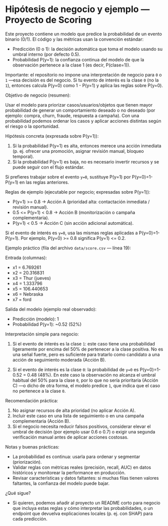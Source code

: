 # Hipótesis de negocio y ejemplo — Proyecto de Scoring

Este proyecto contiene un modelo que predice la probabilidad de un evento binario (0/1). El código y las métricas usan la convención estándar:

- Predicción (0 o 1): la decisión automática que toma el modelo usando su umbral interno (por defecto 0.5).  
- Probabilidad P(y=1): la confianza continua del modelo de que la observación pertenece a la clase 1 (es decir, P(clase=1)).

Importante: el repositorio no impone una interpretación de negocio para `0` o `1` —esa decisión es del negocio. Si tu evento de interés es la clase `0` (no la `1`), entonces calcula P(y=0) como 1 - P(y=1) y aplica las reglas sobre P(y=0).

Objetivo de negocio (resumen):

Usar el modelo para priorizar casos/usuarios/objetos que tienen mayor probabilidad de generar un comportamiento deseado o no deseado (por ejemplo: compra, churn, fraude, respuesta a campaña). Con una probabilidad podemos ordenar los casos y aplicar acciones distintas según el riesgo o la oportunidad.

Hipótesis concreta (expresada sobre P(y=1)):

1. Si la probabilidad P(y=1) es alta, entonces merece una acción inmediata (p. ej. ofrecer una promoción, asignar revisión manual, bloqueo temporal).  
2. Si la probabilidad P(y=1) es baja, no es necesario invertir recursos y se puede seguir con el flujo estándar.

Si prefieres trabajar sobre el evento `y=0`, sustituye P(y=1) por P(y=0)=1-P(y=1) en las reglas anteriores.

Reglas de ejemplo (ejecutable por negocio; expresadas sobre P(y=1)):

- P(y=1) >= 0.8 → Acción A (prioridad alta: contactación inmediata / revisión manual).  
- 0.5 <= P(y=1) < 0.8 → Acción B (monitorización o campaña complementaria).  
- P(y=1) < 0.5 → Acción C (sin acción adicional automática).

Si el evento de interés es `y=0`, usa las mismas reglas aplicadas a P(y=0)=1-P(y=1). Por ejemplo, P(y=0) >= 0.8 significa P(y=1) <= 0.2.

Ejemplo práctico (fila del archivo `data/score.csv` — línea 19):

Entrada (columnas):

- x1 = 6.769261  
- x2 = 20.316831  
- x3 = Thur (jueves)  
- x4 = 1.333796  
- x5 = 106.440653  
- x6 = Nebraska  
- x7 = ford


Salida del modelo (ejemplo real observado):

- Predicción (modelo): 1  
- Probabilidad P(y=1): ~0.52 (52%)

Interpretación simple para negocio:

1) Si el evento de interés es la clase `1`: este caso tiene una probabilidad ligeramente por encima del 50% de pertenecer a la clase positiva. No es una señal fuerte, pero es suficiente para tratarlo como candidato a una acción de seguimiento moderada (Acción B).

2) Si el evento de interés es la clase `0`: la probabilidad de `y=0` es P(y=0)=1-0.52 = 0.48 (48%). En este caso la observación no alcanza el umbral habitual del 50% para la clase `0`, por lo que no sería prioritaria (Acción C) —o dicho de otra forma, el modelo predice `1`, que indica que el caso no pertenece a la clase `0`.

Recomendación práctica:

1. No asignar recursos de alta prioridad (no aplicar Acción A).  
2. Incluir este caso en una lista de seguimiento o en una campaña complementaria (Acción B).  
3. Si el negocio necesita reducir falsos positivos, considerar elevar el umbral de decisión (por ejemplo usar 0.6 o 0.7) o exigir una segunda verificación manual antes de aplicar acciones costosas.

Notas y buenas prácticas:

- La probabilidad es continua: usarla para ordenar y segmentar (priorización).  
- Validar reglas con métricas reales (precisión, recall, AUC) en datos históricos y monitorear la performance en producción.  
- Revisar características y datos faltantes: si muchas filas tienen valores faltantes, la confianza del modelo puede bajar.

¿Qué sigue?

- Si quieren, podemos añadir al proyecto un README corto para negocio que incluya estas reglas y cómo interpretar las probabilidades, o un endpoint que devuelva explicaciones locales (p. ej. con SHAP) para cada predicción.
